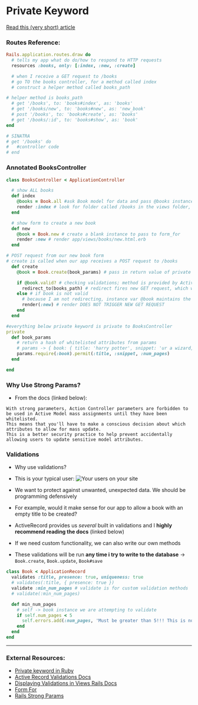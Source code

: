 # Private Keyword

[Read this (very short) article](http://ruby-for-beginners.rubymonstas.org/advanced/private_methods.html)

### Routes Reference:

```ruby
Rails.application.routes.draw do
  # tells my app what do do/how to respond to HTTP requests
  resources :books, only: [:index, :new, :create]

  # when I receive a GET request to /books
  # go TO the books controller, for a method called index
  # construct a helper method called books_path

# helper method is books_path
  # get '/books', to: 'books#index', as: 'books'
  # get '/books/new', to: 'books#new', as: 'new_book'
  # post '/books', to: 'books#create', as: 'books'
  # get '/books/:id', to: 'books#show', as: 'book'
end

# SINATRA
# get '/books' do
#   #controller code
# end
```

### Annotated BooksController

```ruby
class BooksController < ApplicationController

  # show ALL books
  def index
    @books = Book.all #ask Book model for data and pass @books instance var to the view
    render :index # look for folder called /books in the views folder, then render the index.html.erb
  end

  # show form to create a new book
  def new
    @book = Book.new # create a blank instance to pass to form_for
    render :new # render app/views/books/new.html.erb
  end

# POST request from our new book form
# create is called when our app receives a POST request to /books
  def create
    @book = Book.create(book_params) # pass in return value of private book_params method, which is a hash of whitelisted attributes

    if @book.valid? # checking validations; method is provided by ActiveRecord
      redirect_to(books_path) # redirect fires new GET request, which will hit the booksController#index
    else # if book is not valid
      # because I am not redirecting, instance var @book maintains the attributes from the form
      render(:new) # render DOES NOT TRIGGER NEW GET REQUEST
    end
  end

#everything below private keyword is private to BooksController
private
  def book_params
    # return a hash of whitelisted attributes from params
    # params -> { book: { title: 'harry potter', snippet: 'ur a wizard, harry', num_pages: 500 } }
    params.require(:book).permit(:title, :snippet, :num_pages)
  end

end
```

### Why Use Strong Params?

- From the docs (linked below):

```
With strong parameters, Action Controller parameters are forbidden to be used in Active Model mass assignments until they have been whitelisted.
This means that you'll have to make a conscious decision about which attributes to allow for mass update.
This is a better security practice to help prevent accidentally allowing users to update sensitive model attributes.
```

### Validations

- Why use validations?

- This is your typical user:
  ![Your users on your site](https://camo.githubusercontent.com/bd5a0e0355fa6a8c1f5478f197be5562a479d41a/68747470733a2f2f6d656469612e67697068792e636f6d2f6d656469612f5a665531314f44616e6c6f43412f67697068792e676966)

- We want to protect against unwanted, unexpected data. We should be programming defensively
- For example, would it make sense for our app to allow a book with an empty title to be created?

- ActiveRecord provides us _several_ built in validations and I **highly recommend reading the docs** (linked below)
- If we need custom functionality, we can also write our own methods
- These validations will be run **any time i try to write to the database** -> `Book.create`, `Book.update`, `Book#save`

```ruby
class Book < ApplicationRecord
  validates :title, presence: true, uniqueness: true
  # validates(:title, { presence: true })
  validate :min_num_pages # validate is for custom validation methods
  # validate(:min_num_pages)

  def min_num_pages
    # self -> book instance we are attempting to validate
    if self.num_pages < 5
      self.errors.add(:num_pages, 'Must be greater than 5!!! This is not a pamphlet!')
    end
  end
end
```

---

### External Resources:

- [Private keyword in Ruby](http://ruby-for-beginners.rubymonstas.org/advanced/private_methods.html)
- [Active Record Validations Docs](http://guides.rubyonrails.org/active_record_validations.html)
- [Displaying Validations in Views Rails Docs](http://guides.rubyonrails.org/active_record_validations.html#displaying-validation-errors-in-views)
- [Form For](https://guides.rubyonrails.org/form_helpers.html#binding-a-form-to-an-object)
- [Rails Strong Params](https://edgeguides.rubyonrails.org/action_controller_overview.html#strong-parameters)
